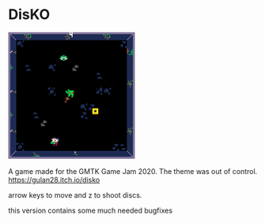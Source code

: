 # DisKO

![](disko_0.gif)

A game made for the GMTK Game Jam 2020. The theme was out of control.
https://gulan28.itch.io/disko

arrow keys to move and z to shoot discs.

this version contains some much needed bugfixes
